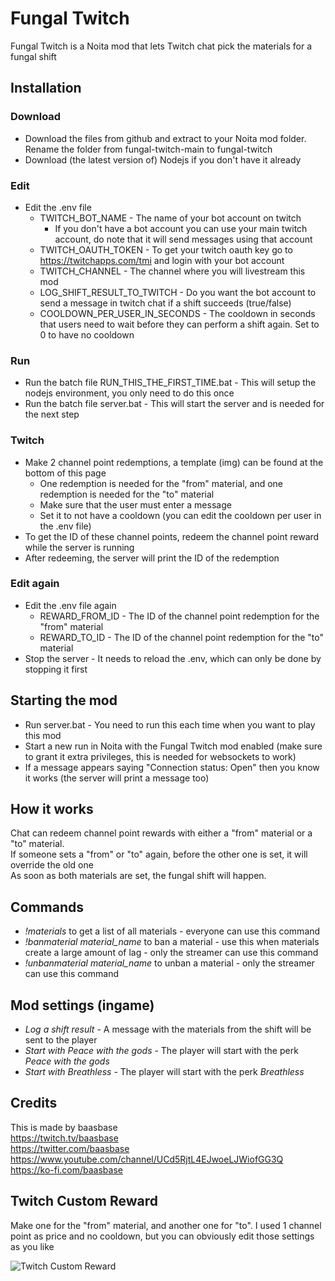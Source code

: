 # Fungal Twitch

Fungal Twitch is a Noita mod that lets Twitch chat pick the materials for a fungal shift

## Installation

### Download

- Download the files from github and extract to your Noita mod folder. Rename the folder from fungal-twitch-main to fungal-twitch
- Download (the latest version of) Nodejs if you don't have it already

### Edit
- Edit the .env file
  - TWITCH_BOT_NAME - The name of your bot account on twitch
    - If you don't have a bot account you can use your main twitch account, do note that it will send messages using that account
  - TWITCH_OAUTH_TOKEN - To get your twitch oauth key go to https://twitchapps.com/tmi and login with your bot account
  - TWITCH_CHANNEL - The channel where you will livestream this mod
  - LOG_SHIFT_RESULT_TO_TWITCH - Do you want the bot account to send a message in twitch chat if a shift succeeds (true/false)
  - COOLDOWN_PER_USER_IN_SECONDS - The cooldown in seconds that users need to wait before they can perform a shift again. Set to 0 to have no cooldown

### Run
- Run the batch file RUN_THIS_THE_FIRST_TIME.bat - This will setup the nodejs environment, you only need to do this once
- Run the batch file server.bat - This will start the server and is needed for the next step

### Twitch
- Make 2 channel point redemptions, a template (img) can be found at the bottom of this page
  - One redemption is needed for the "from" material, and one redemption is needed for the "to" material
  - Make sure that the user must enter a message
  - Set it to not have a cooldown (you can edit the cooldown per user in the .env file)
- To get the ID of these channel points, redeem the channel point reward while the server is running
- After redeeming, the server will print the ID of the redemption

### Edit again
- Edit the .env file again
  - REWARD_FROM_ID - The ID of the channel point redemption for the "from" material
  - REWARD_TO_ID - The ID of the channel point redemption for the "to" material
- Stop the server - It needs to reload the .env, which can only be done by stopping it first

## Starting the mod

- Run server.bat - You need to run this each time when you want to play this mod
- Start a new run in Noita with the Fungal Twitch mod enabled (make sure to grant it extra privileges, this is needed for websockets to work)
- If a message appears saying "Connection status: Open" then you know it works (the server will print a message too)

## How it works

Chat can redeem channel point rewards with either a "from" material or a "to" material.  
If someone sets a "from" or "to" again, before the other one is set, it will override the old one  
As soon as both materials are set, the fungal shift will happen.

## Commands

- *!materials* to get a list of all materials - everyone can use this command
- *!banmaterial material_name* to ban a material - use this when materials create a large amount of lag - only the streamer can use this command
- *!unbanmaterial material_name* to unban a material - only the streamer can use this command

## Mod settings (ingame)

- *Log a shift result* - A message with the materials from the shift will be sent to the player 
- *Start with Peace with the gods* - The player will start with the perk *Peace with the gods*
- *Start with Breathless* - The player will start with the perk *Breathless*

## Credits

This is made by baasbase  
https://twitch.tv/baasbase  
https://twitter.com/baasbase  
https://www.youtube.com/channel/UCd5RjtL4EJwoeLJWiofGG3Q  
https://ko-fi.com/baasbase

## Twitch Custom Reward

Make one for the "from" material, and another one for "to". I used 1 channel point as price and no cooldown, but you can obviously edit those settings as you like

![Twitch Custom Reward](https://i.imgur.com/vXgmVTD.png)
